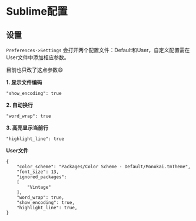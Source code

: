 # Sublime配置
## 设置
`Preferences->Settings` 会打开两个配置文件：Default和User，自定义配置需在User文件中添加相应参数。

目前也只改了这点参数:smile:

**1. 显示文件编码**
```
"show_encoding": true
```

**2. 自动换行**
```
"word_wrap": true
```

**3. 高亮显示当前行**
```
"highlight_line": true
```

**User文件**
```
{
	"color_scheme": "Packages/Color Scheme - Default/Monokai.tmTheme",
	"font_size": 13,
	"ignored_packages":
	[
		"Vintage"
	],
	"word_wrap": true,
	"show_encoding": true,
	"highlight_line": true,
}
```
